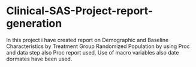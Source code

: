 # Clinical-SAS-Project-report-generation
In this project i have created report on Demographic and Baseline Characteristics by Treatment Group Randomized Population by using Proc and data step also Proc report used. Use of macro variables also date dormates have been used.
